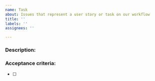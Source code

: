```yaml
---
name: Task
about: Issues that represent a user story or task on our workflow
title: ''
labels: ''
assignees: ''

---
```


### Description:

### Acceptance criteria:
- [ ]
